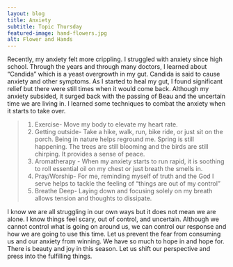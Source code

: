 ```yaml
---
layout: blog
title: Anxiety
subtitle: Topic Thursday
featured-image: hand-flowers.jpg
alt: Flower and Hands
---		
```


Recently, my anxiety felt more crippling. I struggled with anxiety since high school. Through the years and through many doctors, I learned about “Candida” which is a yeast overgrowth in my gut. Candida is said to cause anxiety and other symptoms. As I started to heal my gut, I found significant relief but there were still times when it would come back.
Although my anxiety subsided, it surged back with the passing of Beau and the uncertain time we are living in. I learned some techniques to combat the anxiety when it starts to take over.


<blockquote>
<ol>
<li>Exercise- Move my body to elevate my heart rate.</li>
<li>Getting outside- Take a hike, walk, run, bike ride, or just sit on the porch. Being in nature helps reground me. Spring is still happening. The trees are still blooming and the birds are still chirping. It provides a sense of peace.</li>
<li>Aromatherapy - When my anxiety starts to run rapid, it is soothing to roll essential oil on my chest or just breath the smells in.</li>
<li>Pray/Worship- For me, reminding myself of truth and the God I serve helps to tackle the feeling of “things are out of my control”</li>
<li>Breathe Deep- Laying down and focusing solely on my breath allows tension and thoughts to dissipate.</li>
</ol>
</blockquote>

I know we are all struggling in our own ways but it does not mean we are alone. I know things feel scary, out of control, and uncertain. Although we cannot control what is going on around us, we can control our response and how we are going to use this time. Let us prevent the fear from consuming us and our anxiety from winning.
We have so much to hope in and hope for. There is beauty and joy in this season. Let us shift our perspective and press into the fulfilling things.
